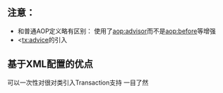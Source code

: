 ## 注意：
* 和普通AOP定义略有区别： 使用了<aop:advisor>而不是<aop:before>等增强
* <<tx:advice>的引入


## 基于XML配置的优点
可以一次性对很对类引入Transaction支持
一目了然